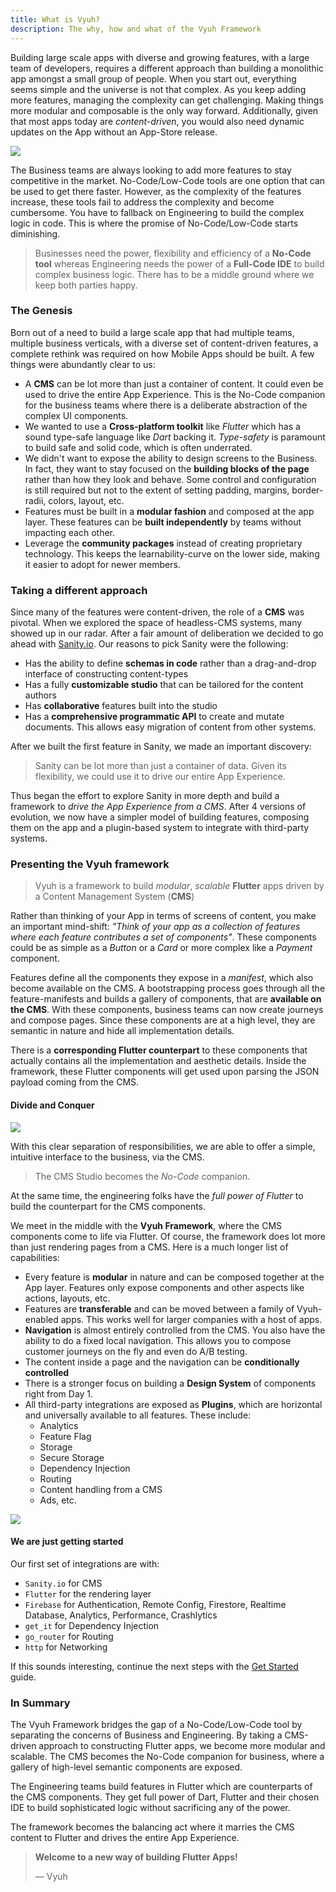 ```yaml
---
title: What is Vyuh?
description: The why, how and what of the Vyuh Framework
---
```


Building large scale apps with diverse and growing features, with a large team
of developers, requires a different approach than building a monolithic app
amongst a small group of people. When you start out, everything seems simple and
the universe is not that complex. As you keep adding more features, managing the
complexity can get challenging. Making things more modular and composable is the
only way forward. Additionally, given that most apps today are _content-driven_,
you would also need dynamic updates on the App without an App-Store release.

![](../images/business-engineering.png)

The Business teams are always looking to add more features to stay competitive
in the market. No-Code/Low-Code tools are one option that can be used to get
there faster. However, as the complexity of the features increase, these tools
fail to address the complexity and become cumbersome. You have to fallback on
Engineering to build the complex logic in code. This is where the promise of
No-Code/Low-Code starts diminishing.

> Businesses need the power, flexibility and efficiency of a **No-Code tool**
> whereas Engineering needs the power of a **Full-Code IDE** to build complex
> business logic. There has to be a middle ground where we keep both parties
> happy.

### The Genesis

Born out of a need to build a large scale app that had multiple teams, multiple
business verticals, with a diverse set of content-driven features, a complete
rethink was required on how Mobile Apps should be built. A few things were
abundantly clear to us:

- A **CMS** can be lot more than just a container of content. It could even be
  used to drive the entire App Experience. This is the No-Code companion for the
  business teams where there is a deliberate abstraction of the complex UI
  components.
- We wanted to use a **Cross-platform toolkit** like _Flutter_ which has a sound
  type-safe language like _Dart_ backing it. _Type-safety_ is paramount to build
  safe and solid code, which is often underrated.
- We didn't want to expose the ability to design screens to the Business. In
  fact, they want to stay focused on the **building blocks of the page** rather
  than how they look and behave. Some control and configuration is still
  required but not to the extent of setting padding, margins, border-radii,
  colors, layout, etc.
- Features must be built in a **modular fashion** and composed at the app layer.
  These features can be **built independently** by teams without impacting each
  other.
- Leverage the **community packages** instead of creating proprietary
  technology. This keeps the learnability-curve on the lower side, making it
  easier to adopt for newer members.

### Taking a different approach

Since many of the features were content-driven, the role of a **CMS** was
pivotal. When we explored the space of headless-CMS systems, many showed up in
our radar. After a fair amount of deliberation we decided to go ahead with
[Sanity.io](https://sanity.io). Our reasons to pick Sanity were the following:

- Has the ability to define **schemas in code** rather than a drag-and-drop
  interface of constructing content-types
- Has a fully **customizable studio** that can be tailored for the content
  authors
- Has **collaborative** features built into the studio
- Has a **comprehensive programmatic API** to create and mutate documents. This
  allows easy migration of content from other systems.

After we built the first feature in Sanity, we made an important discovery:

> Sanity can be lot more than just a container of data. Given its flexibility,
> we could use it to drive our entire App Experience.

Thus began the effort to explore Sanity in more depth and build a framework to
_drive the App Experience from a CMS_. After 4 versions of evolution, we now
have a simpler model of building features, composing them on the app and a
plugin-based system to integrate with third-party systems.

### Presenting the Vyuh framework

> Vyuh is a framework to build _modular_, _scalable_ **Flutter** apps driven by
> a Content Management System (**CMS**)

Rather than thinking of your App in terms of screens of content, you make an
important mind-shift: _"Think of your app as a collection of features where each
feature contributes a set of components"_. These components could be as simple
as a _Button_ or a _Card_ or more complex like a _Payment_ component.

Features define all the components they expose in a _manifest_, which also
become available on the CMS. A bootstrapping process goes through all the
feature-manifests and builds a gallery of components, that are **available on
the CMS**. With these components, business teams can now create journeys and
compose pages. Since these components are at a high level, they are semantic in
nature and hide all implementation details.

There is a **corresponding Flutter counterpart** to these components that
actually contains all the implementation and aesthetic details. Inside the
framework, these Flutter components will get used upon parsing the JSON payload
coming from the CMS.

#### Divide and Conquer

![](../images/framework-flow.png)

With this clear separation of responsibilities, we are able to offer a simple,
intuitive interface to the business, via the CMS.

> The CMS Studio becomes the _No-Code_ companion.

At the same time, the engineering folks have the _full power of Flutter_ to
build the counterpart for the CMS components.

We meet in the middle with the **Vyuh Framework**, where the CMS components come
to life via Flutter. Of course, the framework does lot more than just rendering
pages from a CMS. Here is a much longer list of capabilities:

- Every feature is **modular** in nature and can be composed together at the App
  layer. Features only expose components and other aspects like actions,
  layouts, etc.
- Features are **transferable** and can be moved between a family of
  Vyuh-enabled apps. This works well for larger companies with a host of apps.
- **Navigation** is almost entirely controlled from the CMS. You also have the
  ability to do a fixed local navigation. This allows you to compose customer
  journeys on the fly and even do A/B testing.
- The content inside a page and the navigation can be **conditionally
  controlled**
- There is a stronger focus on building a **Design System** of components right
  from Day 1.
- All third-party integrations are exposed as **Plugins**, which are horizontal
  and universally available to all features. These include:
  - Analytics
  - Feature Flag
  - Storage
  - Secure Storage
  - Dependency Injection
  - Routing
  - Content handling from a CMS
  - Ads, etc.

![](../images/framework.png)

#### We are just getting started

Our first set of integrations are with:

- `Sanity.io` for CMS
- `Flutter` for the rendering layer
- `Firebase` for Authentication, Remote Config, Firestore, Realtime Database,
  Analytics, Performance, Crashlytics
- `get_it` for Dependency Injection
- `go_router` for Routing
- `http` for Networking

If this sounds interesting, continue the next steps with the
[Get Started](../../intro/get-started.md) guide.

### In Summary

The Vyuh Framework bridges the gap of a No-Code/Low-Code tool by separating the
concerns of Business and Engineering. By taking a CMS-driven approach to
constructing Flutter apps, we become more modular and scalable. The CMS becomes
the No-Code companion for business, where a gallery of high-level semantic
components are exposed.

The Engineering teams build features in Flutter which are counterparts of the
CMS components. They get full power of Dart, Flutter and their chosen IDE to
build sophisticated logic without sacrificing any of the power.

The framework becomes the balancing act where it marries the CMS content to
Flutter and drives the entire App Experience.

> **Welcome to a new way of building Flutter Apps!**
>
> — Vyuh
